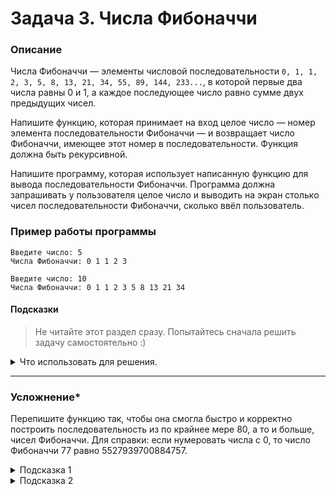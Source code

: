 # Задача 3. Числа Фибоначчи

### Описание
Числа Фибоначчи — элементы числовой последовательности `0, 1, 1, 2, 3, 5, 8, 13, 21, 34, 55, 89, 144, 233...`, в которой первые два числа равны 0 и 1, а каждое последующее число равно сумме двух предыдущих чисел.

Напишите функцию, которая принимает на вход целое число — номер элемента последовательности Фибоначчи — и возвращает число Фибоначчи, имеющее этот номер в последовательности. Функция должна быть рекурсивной.

Напишите программу, которая использует написанную функцию для вывода последовательности Фибоначчи. Программа должна запрашивать у пользователя целое число и выводить на экран столько чисел последовательности Фибоначчи, сколько ввёл пользователь.

### Пример работы программы
```
Введите число: 5
Числа Фибоначчи: 0 1 1 2 3
```
```
Введите число: 10
Числа Фибоначчи: 0 1 1 2 3 5 8 13 21 34
```
#### Подсказки

> Не читайте этот раздел сразу. Попытайтесь сначала решить задачу самостоятельно :)

<details>

<summary>Что использовать для решения.</summary>

Помните, что рекурсивная функция должна иметь условия выхода из рекурсии, то есть проверку значения параметра, после которой функция вернёт что-то конкретное. Этих условий может быть несколько.

Для вывода последовательности чисел используйте цикл `for`.

</details>

-----

### Усложнение*

Перепишите функцию так, чтобы она смогла быстро и корректно построить последовательность из по крайнее мере 80, а то и больше, чисел Фибоначчи. Для справки: если нумеровать числа с 0, то число Фибоначчи 77 равно 5527939700884757.

<details>

<summary>Подсказка 1</summary>

Откажитесь от рекурсивного подхода.

</details>

<details>

<summary>Подсказка 2</summary>

Вместо int используйте другой целочисленный тип данных, способный вмещать достаточно большие числа.
  
</details>
